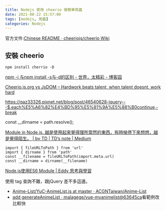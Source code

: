 ```yaml
---
title: Nodejs 使用 cheerio 做簡單爬蟲
date: 2021-08-22 15:57:00
tags: [modejs, 爬蟲]
categories: Nodejs
---
```


官方文件:[Chinese README · cheeriojs/cheerio Wiki](https://github.com/cheeriojs/cheerio/wiki/Chinese-README)

<!--more-->

## 安裝 cheerio

```bash=
npm install cherrio -D
```

[npm -i 与npm install -s与-d的区别 - 世界，太精彩 - 博客园](https://www.cnblogs.com/cina33blogs/p/9210931.html)

[Cheerio.js.org vs JsDOM – Hardwork beats talent, when talent doesnt, work hard](https://gurjitmehta.wordpress.com/2017/05/01/cheerio-js-org-vs-jsdom/)



https://qaz33326.pixnet.net/blog/post/46540628-jquery---$.each%E5%A6%82%E4%BD%95%E5%81%9A%E5%88%B0continue,-break

const __dirname = path.resolve();

[Module in Node.js. 越是使用起來覺得理所當然的東西，有時候停下來想想，越是覺得陌生。 | by TD | TD’s note | Medium](https://medium.com/tds-note/module-in-node-js-ada6ca12d380)

```
import { fileURLToPath } from 'url'
import { dirname } from 'path'
const __filename = fileURLToPath(import.meta.url)
const __dirname = dirname(__filename)
```

[Node.js使用ES6 Module | Eddy 思考與學習](https://eddychang.me/node-es6-module)


使用 tag 查詢不難，跟jQuery 差不多這邊。
- [Anime-List/YuC-AnimeList.js at master · ACGNTaiwan/Anime-List](https://github.com/ACGNTaiwan/Anime-List/blob/master/crawler/YuC-AnimeList.js)
- [add generateAnimeList · malagege/vue-myanimelist@63645ca](https://github.com/malagege/vue-myanimelist/commit/63645ca4407c602253ff9838940759f74a9c9734)看範例改比較快